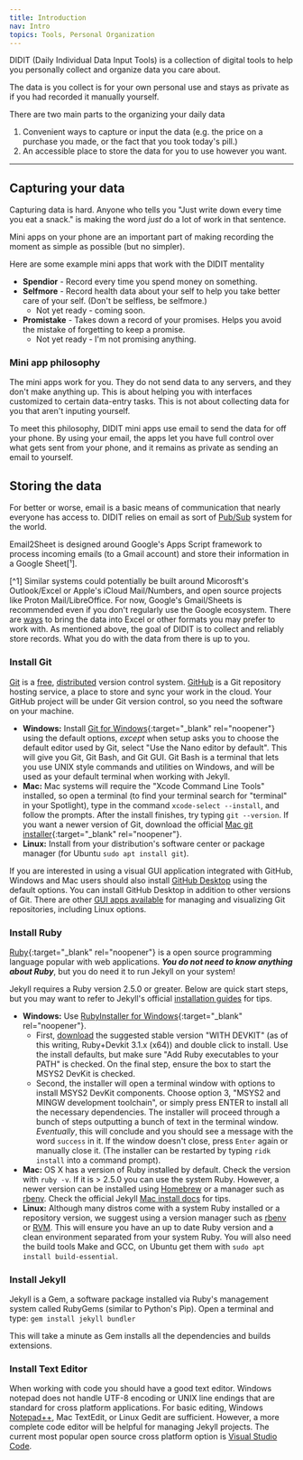 ```yaml
---
title: Introduction
nav: Intro
topics: Tools, Personal Organization
---
```


DIDIT (Daily Individual Data Input Tools) is a collection of digital tools to help you personally collect and organize data you care about.

The data is you collect is for your own personal use and stays as private as if you had recorded it manually yourself.

There are two main parts to the organizing your daily data
  1. Convenient ways to capture or input the data (e.g. the price on a purchase you made, or the fact that you took today's pill.)
  2. An accessible place to store the data for you to use however you want.
-------------

## Capturing your data

Capturing data is hard.  Anyone who tells you "Just write down every time you eat a snack." is making the word *just* do a lot of work in that sentence.

Mini apps on your phone are an important part of making recording the moment as simple as possible (but no simpler).

Here are some example mini apps that work with the DIDIT mentality
 - **Spendior** - Record every time you spend money on something.
 - **Selfmore** - Record health data about your self to help you take better care of your self. (Don't be selfless, be selfmore.)
   - Not yet ready - coming soon.
 - **Promistake** - Takes down a record of your promises.  Helps you avoid the mistake of forgetting to keep a promise.
   - Not yet ready - I'm not promising anything.

### Mini app philosophy
The mini apps work for you.  They do not send data to any servers, and they don't make anything up.  This is about helping you with interfaces customized to certain data-entry tasks.  This is not about collecting data for you that aren't inputing yourself.

To meet this philosophy, DIDIT mini apps use email to send the data for off your phone.  By using your email, the apps let you have full control over what gets sent from your phone, and it remains as private as sending an email to yourself.

## Storing the data

For better or worse, email is a basic means of communication that nearly everyone has access to.  DIDIT relies on email as sort of [Pub/Sub](https://en.wikipedia.org/wiki/Publish%E2%80%93subscribe_pattern) system for the world.

Email2Sheet is designed around Google's Apps Script framework to process incoming emails (to a Gmail account) and store their information in a Google Sheet[¹].



[^1] Similar systems could potentially be built around Micorosft's Outlook/Excel or Apple's iCloud Mail/Numbers, and open source projects like Proton Mail/LibreOffice.  For now, Google's Gmail/Sheets is recommended even if you don't regularly use the Google ecosystem.  There are [ways](https://www.freshtechtips.com/2021/11/sync-excel-google-sheet.html) to bring the data into Excel or other formats you may prefer to work with.  As mentioned above, the goal of DIDIT is to collect and reliably store records.  What you do with the data from there is up to you.


### Install Git

[Git](https://git-scm.com/) is a [free](https://www.gnu.org/philosophy/free-sw.en.html), [distributed](https://en.wikipedia.org/wiki/Distributed_version_control) version control system. [GitHub](https://github.com/) is a Git repository hosting service, a place to store and sync your work in the cloud.
Your GitHub project will be under Git version control, so you need the software on your machine. 

- **Windows:** Install [Git for Windows](https://git-scm.com/downloads){:target="_blank" rel="noopener"} using the default options, *except* when setup asks you to choose the default editor used by Git, select "Use the Nano editor by default". This will give you Git, Git Bash, and Git GUI. Git Bash is a terminal that lets you use UNIX style commands and utilities on Windows, and will be used as your default terminal when working with Jekyll.
- **Mac:** Mac systems will require the "Xcode Command Line Tools" installed, so open a terminal (to find your terminal search for "terminal" in your Spotlight), type in the command `xcode-select --install`, and follow the prompts. After the install finishes, try typing `git --version`. If you want a newer version of Git, download the official [Mac git installer](https://git-scm.com/downloads){:target="_blank" rel="noopener"}.
- **Linux:** Install from your distribution's software center or package manager (for Ubuntu `sudo apt install git`).

If you are interested in using a visual GUI application integrated with GitHub, Windows and Mac users should also install [GitHub Desktop](https://desktop.github.com/) using the default options.
You can install GitHub Desktop in addition to other versions of Git.
There are other [GUI apps available](https://git-scm.com/downloads/guis) for managing and visualizing Git repositories, including Linux options.

### Install Ruby

[Ruby](https://www.ruby-lang.org/en/){:target="_blank" rel="noopener"} is a open source programming language popular with web applications.
**_You do not need to know anything about Ruby_**, but you do need it to run Jekyll on your system!

Jekyll requires a Ruby version 2.5.0 or greater.
Below are quick start steps, but you may want to refer to Jekyll's official [installation guides](https://jekyllrb.com/docs/installation/) for tips.

- **Windows:** Use [RubyInstaller for Windows](https://rubyinstaller.org/){:target="_blank" rel="noopener"}.
    - First, [download](https://rubyinstaller.org/downloads/) the suggested stable version "WITH DEVKIT" (as of this writing, Ruby+Devkit 3.1.x (x64)) and double click to install. Use the install defaults, but make sure "Add Ruby executables to your PATH" is checked. On the final step, ensure the box to start the MSYS2 DevKit is checked.
    - Second, the installer will open a terminal window with options to install MSYS2 DevKit components. Choose option 3, "MSYS2 and MINGW development toolchain", or simply press ENTER to install all the necessary dependencies. The installer will proceed through a bunch of steps outputting a bunch of text in the terminal window. *Eventually*, this will conclude and you should see a message with the word `success` in it. If the window doesn't close, press `Enter` again or manually close it. (The installer can be restarted by typing `ridk install` into a command prompt).
- **Mac:** OS X has a version of Ruby installed by default. Check the version with `ruby -v`. If it is > 2.5.0 you can use the system Ruby. However, a newer version can be installed using [Homebrew](https://brew.sh/) or a manager such as [rbenv](https://github.com/rbenv/rbenv). Check the official Jekyll [Mac install docs](https://jekyllrb.com/docs/installation/#macOS) for tips.
- **Linux:** Although many distros come with a system Ruby installed or a repository version, we suggest using a version manager such as [rbenv](https://github.com/rbenv/rbenv) or [RVM](http://rvm.io/). This will ensure you have an up to date Ruby version and a clean environment separated from your system Ruby. You will also need the build tools Make and GCC, on Ubuntu get them with `sudo apt install build-essential`. 

### Install Jekyll

Jekyll is a Gem, a software package installed via Ruby's management system called RubyGems (similar to Python's Pip). 
Open a terminal and type:
`gem install jekyll bundler`

This will take a minute as Gem installs all the dependencies and builds extensions. 

### Install Text Editor

When working with code you should have a good text editor.
Windows notepad does not handle UTF-8 encoding or UNIX line endings that are standard for cross platform applications. 
For basic editing, Windows [Notepad++](https://notepad-plus-plus.org/), Mac TextEdit, or Linux Gedit are sufficient.
However, a more complete code editor will be helpful for managing Jekyll projects.
The current most popular open source cross platform option is [Visual Studio Code](https://code.visualstudio.com/).
